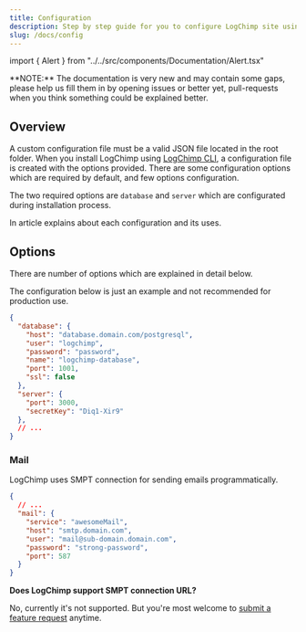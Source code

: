 ```yaml
---
title: Configuration
description: Step by step guide for you to configure LogChimp site using `logchimp.config.json` file.
slug: /docs/config
---
```


import { Alert } from "../../src/components/Documentation/Alert.tsx"

<Alert type="tip" title="Help us improve!">
**NOTE:** The documentation is very new and may contain some gaps, please help us fill them in by opening issues or better yet, pull-requests when you think something could be explained better.
</Alert>

## Overview

A custom configuration file must be a valid JSON file located in the root folder. When you install LogChimp using [LogChimp CLI](/docs/cli), a configuration file is created with the options provided. There are some configuration options which are required by default, and few options configuration.

The two required options are `database` and `server` which are configurated during installation process.

In article explains about each configuration and its uses.

## Options

There are number of options which are explained in detail below.

<Alert type="error">
The configuration below is just an example and not recommended for production use.
</Alert>

```json lines
{
  "database": {
    "host": "database.domain.com/postgresql",
    "user": "logchimp",
    "password": "password",
    "name": "logchimp-database",
    "port": 1001,
    "ssl": false
  },
  "server": {
    "port": 3000,
    "secretKey": "Diq1-Xir9"
  },
  // ...
}
```

### Mail

LogChimp uses SMPT connection for sending emails programmatically.

```json lines
{
  // ...
  "mail": {
    "service": "awesomeMail",
    "host": "smtp.domain.com",
    "user": "mail@sub-domain.domain.com",
    "password": "strong-password",
    "port": 587
  }
}
```

**Does LogChimp support SMPT connection URL?**

No, currently it's not supported. But you're most welcome to [submit a feature request](https://github.com/logchimp/logchimp) anytime.
